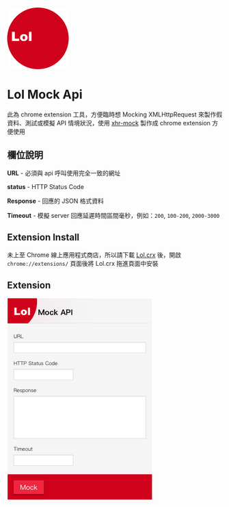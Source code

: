 ![lol-icon](Lol/icon48.png)

# Lol Mock Api

此為 chrome extension 工具，方便臨時想 Mocking XMLHttpRequest 來製作假資料、測試或模擬 API 情境狀況，使用 [xhr-mock](https://github.com/jameslnewell/xhr-mock) 製作成 chrome extension 方便使用

## 欄位說明

**URL** - 必須與 api 呼叫使用完全一致的網址

**status** - HTTP Status Code

**Response** - 回應的 JSON 格式資料

**Timeout** - 模擬 server 回應延遲時間區間毫秒，例如：`200`, `100-200`, `2000-3000`

## Extension Install

未上至 Chrome 線上應用程式商店，所以請下載 <a href="Lol.crx" target="_blank">Lol.crx</a> 後，開啟 `chrome://extensions/` 頁面後將 Lol.crx 拖進頁面中安裝

## Extension
![lol-icon](doc/app.png)
